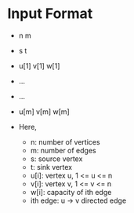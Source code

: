 # Input Format

 - n m
 - s t
 - u[1] v[1] w[1]
 - ...
 - ...
 - u[m] v[m] w[m]

 - Here, 
 	- n: number of vertices
 	- m: number of edges
 	- s: source vertex
 	- t: sink vertex
 	- u[i]: vertex u, 1 <= u <= n
 	- v[i]: vertex v, 1 <= v <= n
 	- w[i]: capacity of ith edge
 	- ith edge: u -> v directed edge